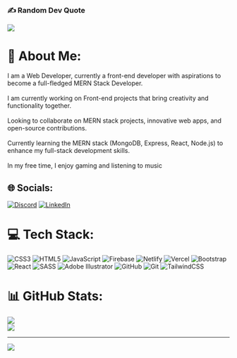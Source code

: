 ### ✍️ Random Dev Quote
![](https://quotes-github-readme.vercel.app/api?type=horizontal&theme=radical)

# 💫 About Me:
I am a Web Developer, currently a front-end developer with aspirations to become a full-fledged MERN Stack Developer.<br><br>I am currently working on Front-end projects that bring creativity and functionality together.<br><br>Looking to collaborate on MERN stack projects, innovative web apps, and open-source contributions.<br><br>Currently learning the MERN stack (MongoDB, Express, React, Node.js) to enhance my full-stack development skills.<br><br>In my free time, I enjoy gaming and listening to music


## 🌐 Socials:
[![Discord](https://img.shields.io/badge/Discord-%237289DA.svg?logo=discord&logoColor=white)](https://discord.gg/https://discord.gg/FGunPKZUp3) [![LinkedIn](https://img.shields.io/badge/LinkedIn-%230077B5.svg?logo=linkedin&logoColor=white)](https://linkedin.com/in/https://www.linkedin.com/in/anas-farooq06/) 

# 💻 Tech Stack:
![CSS3](https://img.shields.io/badge/css3-%231572B6.svg?style=flat&logo=css3&logoColor=white) ![HTML5](https://img.shields.io/badge/html5-%23E34F26.svg?style=flat&logo=html5&logoColor=white) ![JavaScript](https://img.shields.io/badge/javascript-%23323330.svg?style=flat&logo=javascript&logoColor=%23F7DF1E) ![Firebase](https://img.shields.io/badge/firebase-%23039BE5.svg?style=flat&logo=firebase) ![Netlify](https://img.shields.io/badge/netlify-%23000000.svg?style=flat&logo=netlify&logoColor=#00C7B7) ![Vercel](https://img.shields.io/badge/vercel-%23000000.svg?style=flat&logo=vercel&logoColor=white) ![Bootstrap](https://img.shields.io/badge/bootstrap-%238511FA.svg?style=flat&logo=bootstrap&logoColor=white) ![React](https://img.shields.io/badge/react-%2320232a.svg?style=flat&logo=react&logoColor=%2361DAFB) ![SASS](https://img.shields.io/badge/SASS-hotpink.svg?style=flat&logo=SASS&logoColor=white) ![Adobe Illustrator](https://img.shields.io/badge/adobe%20illustrator-%23FF9A00.svg?style=flat&logo=adobe%20illustrator&logoColor=white) ![GitHub](https://img.shields.io/badge/github-%23121011.svg?style=flat&logo=github&logoColor=white) ![Git](https://img.shields.io/badge/git-%23F05033.svg?style=flat&logo=git&logoColor=white) ![TailwindCSS](https://img.shields.io/badge/tailwindcss-%2338B2AC.svg?style=flat&logo=tailwind-css&logoColor=white)

# 📊 GitHub Stats:
![](https://github-readme-streak-stats.herokuapp.com/?user=Anas-Farooq-codes&theme=codeSTACKr&hide_border=false)<br/>
![](https://github-readme-stats.vercel.app/api/top-langs/?username=Anas-Farooq-codes&theme=codeSTACKr&hide_border=false&include_all_commits=false&count_private=false&layout=compact)


---
[![](https://visitcount.itsvg.in/api?id=Anas-Farooq-codes&icon=0&color=0)](https://visitcount.itsvg.in)

<!-- Proudly created with GPRM ( https://gprm.itsvg.in ) -->
